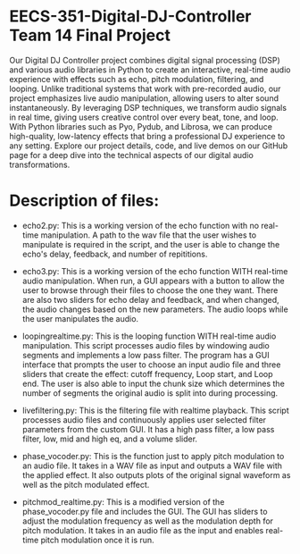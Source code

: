# EECS-351-Digital-DJ-Controller Team 14 Final Project
Our Digital DJ Controller project combines digital signal processing (DSP) and various audio libraries in Python to create an interactive, real-time audio experience with effects such as echo, pitch modulation, filtering, and looping. Unlike traditional systems that work with pre-recorded audio, our project emphasizes live audio manipulation, allowing users to alter sound instantaneously. By leveraging DSP techniques, we transform audio signals in real time, giving users creative control over every beat, tone, and loop. With Python libraries such as Pyo, Pydub, and Librosa, we can produce high-quality, low-latency effects that bring a professional DJ experience to any setting. Explore our project details, code, and live demos on our GitHub page for a deep dive into the technical aspects of our digital audio transformations. 

# Description of files:

- echo2.py: This is a working version of the echo function with no real-time manipulation. 
              A path to the wav file that the user wishes to manipulate is required in the script,
             and the user is able to change the echo's delay, feedback, and number of repititions.

- echo3.py: This is a working version of the echo function WITH real-time audio manipulation.
               When run, a GUI appears with a button to allow the user to browse through their files
               to choose the one they want. There are also two sliders for echo delay and feedback, and when 
               changed, the audio changes based on the new parameters. The audio loops while the user
               manipulates the audio.                    

- loopingrealtime.py: This is the looping function WITH real-time audio manipulation. This script processes
                 audio files by windowing audio segments and implements a low pass filter. The program has a GUI 
                 interface that prompts the user to choose an input audio file and three sliders that create the
                 effect: cutoff frequency, Loop start, and Loop end. The user is also able to input the chunk size
                 which determines the number of segments the original audio is split into during processing.
  
- livefiltering.py:  This is the filtering file with realtime playback.  This script processes
                     audio files and continuously applies user selected filter parameters from the custom GUI.
                    It has a high pass filter, a low pass filter, low, mid and high eq, and a volume slider.

- phase_vocoder.py: This is the function just to apply pitch modulation to an audio file. It takes in a WAV file as input and outputs a WAV file with the applied effect. It also outputs plots of the original signal waveform as well as the pitch modulated effect.

- pitchmod_realtime.py: This is a modified version of the phase_vocoder.py file and includes the GUI. The GUI has sliders to adjust the modulation frequency as well as the modulation depth for pitch modulation. It takes in an audio file as the input and enables real-time pitch modulation once it is run.
